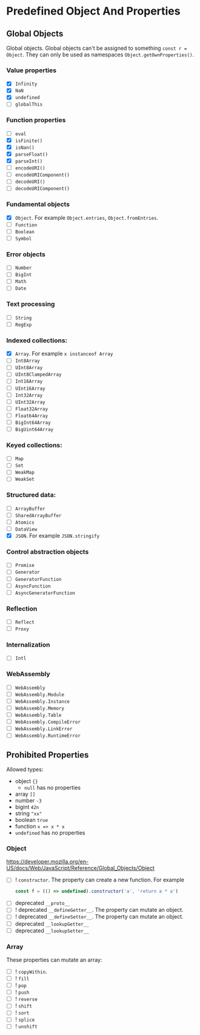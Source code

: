 # Predefined Object And Properties

## Global Objects

Global objects. Global objects can't be assigned to something `const r = Object`. They can only be used as namespaces `Object.getOwnProperties()`.

### Value properties

- [x] `Infinity`
- [x] `NaN`
- [x] `undefined`
- [ ] `globalThis`

### Function properties

- [ ] `eval`
- [x] `isFinite()`
- [x] `isNan()`
- [x] `parseFloat()`
- [x] `parseInt()`
- [ ] `encodeURI()`
- [ ] `encodeURIComponent()`
- [ ] `decodeURI()`
- [ ] `decodeURIComponent()`

### Fundamental objects

- [x] `Object`. For example `Object.entries`, `Object.fromEntries`.
- [ ] `Function`
- [ ] `Boolean`
- [ ] `Symbol`

### Error objects

- [ ] `Number`
- [ ] `BigInt`
- [ ] `Math`
- [ ] `Date`

### Text processing

- [ ] `String`
- [ ] `RegExp`

### Indexed collections:

- [x] `Array`. For example `x instanceof Array`
- [ ] `Int8Array`
- [ ] `UInt8Array`
- [ ] `UInt8ClampedArray`
- [ ] `Int16Array`
- [ ] `UInt16Array`
- [ ] `Int32Array`
- [ ] `UInt32Array`
- [ ] `Float32Array`
- [ ] `Float64Array`
- [ ] `BigInt64Array`
- [ ] `BigUint64Array`

### Keyed collections:

- [ ] `Map`
- [ ] `Set`
- [ ] `WeakMap`
- [ ] `WeakSet`

### Structured data:

- [ ] `ArrayBuffer`
- [ ] `SharedArrayBuffer`
- [ ] `Atomics`
- [ ] `DataView`
- [x] `JSON`. For example `JSON.stringify`

### Control abstraction objects

- [ ] `Promise`
- [ ] `Generator`
- [ ] `GeneratorFunction`
- [ ] `AsyncFunction`
- [ ] `AsyncGeneratorFunction`

### Reflection

- [ ] `Reflect`
- [ ] `Proxy`

### Internalization

- [ ] `Intl`

### WebAssembly

- [ ] `WebAssembly`
- [ ] `WebAssembly.Module`
- [ ] `WebAssembly.Instance`
- [ ] `WebAssembly.Memory`
- [ ] `WebAssembly.Table`
- [ ] `WebAssembly.CompileError`
- [ ] `WebAssembly.LinkError`
- [ ] `WebAssembly.RuntimeError`

## Prohibited Properties

Allowed types:

- object `{}`
  - `null` has no properties
- array `[]`
- number `-3`
- bigint `42n`
- string `"xx"`
- boolean `true`
- function `x => x * x`
- `undefined` has no properties

### Object

https://developer.mozilla.org/en-US/docs/Web/JavaScript/Reference/Global_Objects/Object

- [ ] ! `constructor`. The property can create a new function. For example
  ```js
  const f = (() => undefined).constructor('a', 'return a * a')
  ```
- [ ] deprecated `__proto__`
- [ ] ! deprecated `__defineGetter__`. The property can mutate an object.
- [ ] ! deprecated `__defineSetter__`. The property can mutate an object.
- [ ] deprecated `__lookupGetter__`
- [ ] deprecated `__lookupSetter__`

### Array

These properties can mutate an array:

- [ ] ! `copyWithin`.
- [ ] ! `fill`
- [ ] ! `pop`
- [ ] ! `push`
- [ ] ! `reverse`
- [ ] ! `shift`
- [ ] ! `sort`
- [ ] ! `splice`
- [ ] ! `unshift`
